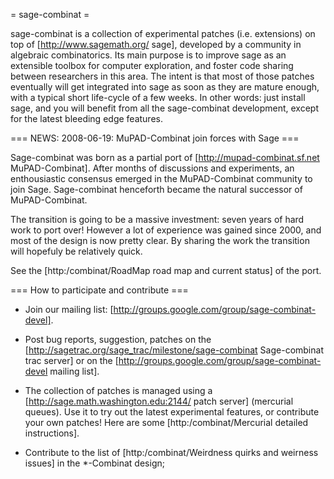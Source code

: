 = sage-combinat =

sage-combinat is a collection of experimental patches
(i.e. extensions) on top of [http://www.sagemath.org/ sage], developed by
a community in algebraic combinatorics. Its main purpose is to improve
sage as an extensible toolbox for computer exploration, and foster
code sharing between researchers in this area. The intent is that most
of those patches eventually will get integrated into sage as soon as
they are mature enough, with a typical short life-cycle of a few
weeks. In other words: just install sage, and you will benefit from
all the sage-combinat development, except for the latest bleeding edge features.

=== NEWS: 2008-06-19: MuPAD-Combinat join forces with Sage ===

Sage-combinat was born as a partial port of [http://mupad-combinat.sf.net MuPAD-Combinat].
After months of discussions and experiments, an enthousiastic consensus emerged in the
MuPAD-Combinat community to join Sage. Sage-combinat henceforth became
the natural successor of MuPAD-Combinat.

The transition is going to be a massive investment: seven years of
hard work to port over! However a lot of experience was gained since 2000, and
most of the design is now pretty clear. By sharing the work the transition will hopefuly
be relatively quick.

See the [http:/combinat/RoadMap road map and current status] of the port.

=== How to participate and contribute ===

 - Join our mailing list: [http://groups.google.com/group/sage-combinat-devel].

 - Post bug reports, suggestion, patches on the [http://sagetrac.org/sage_trac/milestone/sage-combinat Sage-combinat trac server] or on the [http://groups.google.com/group/sage-combinat-devel mailing list].

 - The collection of patches is managed using a [http://sage.math.washington.edu:2144/ patch server] (mercurial queues). Use it to try out the latest experimental features, or contribute your own patches! Here are some [http:/combinat/Mercurial detailed instructions].

 - Contribute to the list of [http:/combinat/Weirdness quirks and weirness issues] in the *-Combinat design;
